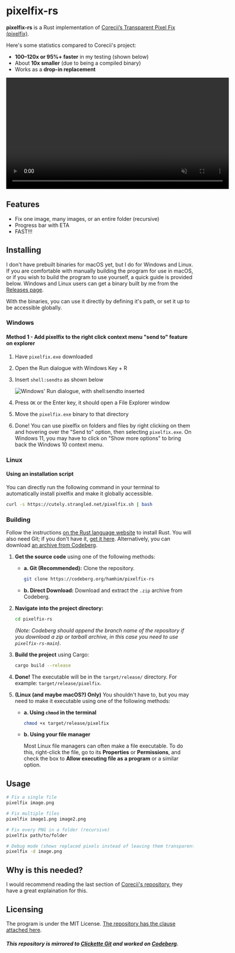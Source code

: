 # pixelfix-rs

**pixelfix-rs** is a Rust implementation of [Corecii’s Transparent Pixel Fix (pixelfix)](https://github.com/Corecii/Transparent-Pixel-Fix).

Here's some statistics compared to Corecii's project:

* **100–120x or 95%+ faster** in my testing (shown below)
* About **10x smaller** (due to being a compiled binary)
* Works as a **drop-in replacement**

<video src="https://codeberg.org/hamhim/pixelfix-rs/raw/branch/main/repository/showcase.webm"
       width="600"
       controls
       loop
       muted>
</video>

## Features

* Fix one image, many images, or an entire folder (recursive)
* Progress bar with ETA
* FAST!!!

## Installing

I don't have prebuilt binaries for macOS yet, but I do for Windows and Linux. If you are comfortable with manually building the program for use in macOS, or if you wish to build the program to use yourself, a quick guide is provided below. Windows and Linux users can get a binary built by me from the [Releases page](https://codeberg.org/hamhim/pixelfix-rs/releases).

With the binaries, you can use it directly by defining it's path, or set it up to be accessible globally.  

### Windows

#### Method 1 - Add pixelfix to the right click context menu "send to" feature on explorer

1. Have `pixelfix.exe` downloaded
2. Open the Run dialogue with Windows Key + R
3. Insert `shell:sendto` as shown below

    ![Windows' Run dialogue, with shell:sendto inserted](https://codeberg.org/hamhim/pixelfix-rs/raw/branch/main/repository/shellsendto.webp)

4. Press `OK` or the Enter key, it should open a File Explorer window
5. Move the `pixelfix.exe` binary to that directory
6. Done! You can use pixelfix on folders and files by right clicking on them and hovering over the "Send to" option, then selecting `pixelfix.exe`. On Windows 11, you may have to click on "Show more options" to bring back the Windows 10 context menu.

### Linux

#### Using an installation script

You can directly run the following command in your terminal to automatically install pixelfix and make it globally accessible.

```sh
curl -s https://cutely.strangled.net/pixelfix.sh | bash
```

### Building

Follow the instructions [on the Rust language website](https://www.rust-lang.org/tools/install) to install Rust. You will also need Git; if you don't have it, [get it here](https://git-scm.com/downloads). Alternatively, you can download [an archive from Codeberg](https://codeberg.org/hamhim/pixelfix-rs/archive/main.zip).

1. **Get the source code** using one of the following methods:

      * **a. Git (Recommended):** Clone the repository.

        ```sh
        git clone https://codeberg.org/hamhim/pixelfix-rs
        ```

      * **b. Direct Download:** Download and extract the `.zip` archive from Codeberg.

2. **Navigate into the project directory:**

    ```sh
    cd pixelfix-rs
    ```

    *(Note: Codeberg should append the branch name of the repository if you download a zip or tarball archive, in this case you need to use `pixelfix-rs-main`)*.

3. **Build the project** using Cargo:

    ```sh
    cargo build --release
    ```

4. **Done\!** The executable will be in the `target/release/` directory. For example: `target/release/pixelfix`.

5. **(Linux (and maybe macOS?) Only)** You shouldn't have to, but you may need to make it executable using one of the following methods:

      * **a. Using `chmod` in the terminal**

        ```sh
        chmod +x target/release/pixelfix
        ```

      * **b. Using your file manager**

        Most Linux file managers can often make a file executable. To do this, right-click the file, go to its **Properties** or **Permissions**, and check the box to **Allow executing file as a program** or a similar option.

## Usage

```sh
# Fix a single file
pixelfix image.png

# Fix multiple files
pixelfix image1.png image2.png

# Fix every PNG in a folder (recursive)
pixelfix path/to/folder

# Debug mode (shows replaced pixels instead of leaving them transparent)
pixelfix -d image.png
```

## Why is this needed?

I would recommend reading the last section of [Corecii's repository](https://github.com/Corecii/Transparent-Pixel-Fix#more-info), they have a great explaination for this.

## Licensing

The program is under the MIT License. [The repository has the clause attached here](https://codeberg.org/hamhim/pixelfix-rs/src/branch/main/LICENSE).

##### This repository is mirrored to [Clickette Git](https://git.clickette.org/hamhim/pixelfix-rs) and worked on [Codeberg](https://codeberg.org/hamhim/pixelfix-rs).
